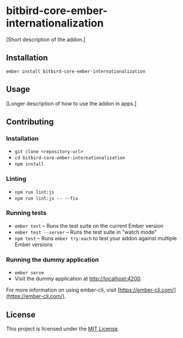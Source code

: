 bitbird-core-ember-internationalization
==============================================================================

[Short description of the addon.]

Installation
------------------------------------------------------------------------------

```
ember install bitbird-core-ember-internationalization
```


Usage
------------------------------------------------------------------------------

[Longer description of how to use the addon in apps.]


Contributing
------------------------------------------------------------------------------

### Installation

* `git clone <repository-url>`
* `cd bitbird-core-ember-internationalization`
* `npm install`

### Linting

* `npm run lint:js`
* `npm run lint:js -- --fix`

### Running tests

* `ember test` – Runs the test suite on the current Ember version
* `ember test --server` – Runs the test suite in "watch mode"
* `npm test` – Runs `ember try:each` to test your addon against multiple Ember versions

### Running the dummy application

* `ember serve`
* Visit the dummy application at [http://localhost:4200](http://localhost:4200).

For more information on using ember-cli, visit [https://ember-cli.com/](https://ember-cli.com/).

License
------------------------------------------------------------------------------

This project is licensed under the [MIT License](LICENSE.md).
